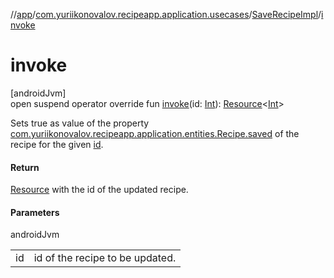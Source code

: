 //[app](../../../index.md)/[com.yuriikonovalov.recipeapp.application.usecases](../index.md)/[SaveRecipeImpl](index.md)/[invoke](invoke.md)

# invoke

[androidJvm]\
open suspend operator override fun [invoke](invoke.md)(id: [Int](https://kotlinlang.org/api/latest/jvm/stdlib/kotlin/-int/index.html)): [Resource](../../com.yuriikonovalov.recipeapp.resource/-resource/index.md)&lt;[Int](https://kotlinlang.org/api/latest/jvm/stdlib/kotlin/-int/index.html)&gt;

Sets true as value of the property [com.yuriikonovalov.recipeapp.application.entities.Recipe.saved](../../com.yuriikonovalov.recipeapp.application.entities/-recipe/saved.md) of the recipe for the given [id](invoke.md).

#### Return

[Resource](../../com.yuriikonovalov.recipeapp.resource/-resource/index.md) with the id of the updated recipe.

#### Parameters

androidJvm

| | |
|---|---|
| id | id of the recipe to be updated. |
